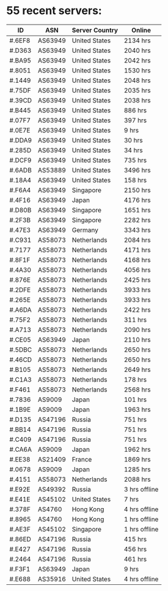 # 55 recent servers:

| ID | ASN | Server Country | Online |
| ------ | ------ | ------ | ------ |
| #.6EF8 | AS63949 | United States | 2134 hrs |
| #.D363 | AS63949 | United States | 2040 hrs |
| #.BA95 | AS63949 | United States | 2042 hrs |
| #.8051 | AS63949 | United States | 1530 hrs |
| #.1449 | AS63949 | United States | 2048 hrs |
| #.75DF | AS63949 | United States | 2035 hrs |
| #.39CD | AS63949 | United States | 2038 hrs |
| #.B445 | AS63949 | United States | 886 hrs |
| #.07F7 | AS63949 | United States | 397 hrs |
| #.0E7E | AS63949 | United States | 9 hrs |
| #.DDA9 | AS63949 | United States | 30 hrs |
| #.285D | AS63949 | United States | 34 hrs |
| #.DCF9 | AS63949 | United States | 735 hrs |
| #.6ADB | AS53889 | United States | 3496 hrs |
| #.18A4 | AS63949 | United States | 158 hrs |
| #.F6A4 | AS63949 | Singapore | 2150 hrs |
| #.4F16 | AS63949 | Japan | 4176 hrs |
| #.D80B | AS63949 | Singapore | 1651 hrs |
| #.2F3B | AS63949 | Singapore | 2282 hrs |
| #.47E3 | AS63949 | Germany | 3343 hrs |
| #.C931 | AS58073 | Netherlands | 2084 hrs |
| #.7177 | AS58073 | Netherlands | 4171 hrs |
| #.8F1F | AS58073 | Netherlands | 4168 hrs |
| #.4A30 | AS58073 | Netherlands | 4056 hrs |
| #.876E | AS58073 | Netherlands | 2425 hrs |
| #.2DFE | AS58073 | Netherlands | 3933 hrs |
| #.265E | AS58073 | Netherlands | 3933 hrs |
| #.A6DA | AS58073 | Netherlands | 2422 hrs |
| #.75F2 | AS58073 | Netherlands | 311 hrs |
| #.A713 | AS58073 | Netherlands | 2090 hrs |
| #.CE05 | AS63949 | Japan | 2110 hrs |
| #.5DBC | AS58073 | Netherlands | 2650 hrs |
| #.46CD | AS58073 | Netherlands | 2650 hrs |
| #.B105 | AS58073 | Netherlands | 2649 hrs |
| #.C1A3 | AS58073 | Netherlands | 178 hrs |
| #.F461 | AS58073 | Netherlands | 2568 hrs |
| #.7836 | AS9009 | Japan | 101 hrs |
| #.1B9E | AS9009 | Japan | 1963 hrs |
| #.D135 | AS47196 | Russia | 751 hrs |
| #.BB14 | AS47196 | Russia | 751 hrs |
| #.C409 | AS47196 | Russia | 751 hrs |
| #.CA6A | AS9009 | Japan | 1962 hrs |
| #.EE38 | AS21409 | France | 1869 hrs |
| #.0678 | AS9009 | Japan | 1285 hrs |
| #.4151 | AS58073 | Netherlands | 2088 hrs |
| #.E92E | AS49392 | Russia | 3 hrs offline |
| #.E41E | AS45102 | United States | 7 hrs |
| #.378F | AS4760 | Hong Kong | 4 hrs offline |
| #.8965 | AS4760 | Hong Kong | 1 hrs offline |
| #.AE3F | AS45102 | Singapore | 1 hrs offline |
| #.86ED | AS47196 | Russia | 415 hrs |
| #.E427 | AS47196 | Russia | 456 hrs |
| #.2464 | AS47196 | Russia | 461 hrs |
| #.F3F1 | AS63949 | Japan | 9 hrs |
| #.E688 | AS35916 | United States | 4 hrs offline |

